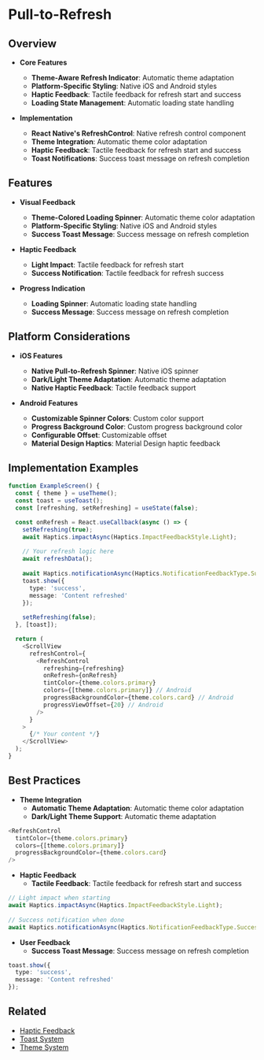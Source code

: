 # Pull-to-Refresh

## Overview

- **Core Features**
    - **Theme-Aware Refresh Indicator**: Automatic theme adaptation
    - **Platform-Specific Styling**: Native iOS and Android styles
    - **Haptic Feedback**: Tactile feedback for refresh start and success
    - **Loading State Management**: Automatic loading state handling

- **Implementation**
    - **React Native's RefreshControl**: Native refresh control component
    - **Theme Integration**: Automatic theme color adaptation
    - **Haptic Feedback**: Tactile feedback for refresh start and success
    - **Toast Notifications**: Success toast message on refresh completion

## Features

- **Visual Feedback**
    - **Theme-Colored Loading Spinner**: Automatic theme color adaptation
    - **Platform-Specific Styling**: Native iOS and Android styles
    - **Success Toast Message**: Success message on refresh completion

- **Haptic Feedback**
    - **Light Impact**: Tactile feedback for refresh start
    - **Success Notification**: Tactile feedback for refresh success

- **Progress Indication**
    - **Loading Spinner**: Automatic loading state handling
    - **Success Message**: Success message on refresh completion

## Platform Considerations

- **iOS Features**
    - **Native Pull-to-Refresh Spinner**: Native iOS spinner
    - **Dark/Light Theme Adaptation**: Automatic theme adaptation
    - **Native Haptic Feedback**: Tactile feedback support

- **Android Features**
    - **Customizable Spinner Colors**: Custom color support
    - **Progress Background Color**: Custom progress background color
    - **Configurable Offset**: Customizable offset
    - **Material Design Haptics**: Material Design haptic feedback

## Implementation Examples

```typescript
function ExampleScreen() {
  const { theme } = useTheme();
  const toast = useToast();
  const [refreshing, setRefreshing] = useState(false);

  const onRefresh = React.useCallback(async () => {
    setRefreshing(true);
    await Haptics.impactAsync(Haptics.ImpactFeedbackStyle.Light);
    
    // Your refresh logic here
    await refreshData();
    
    await Haptics.notificationAsync(Haptics.NotificationFeedbackType.Success);
    toast.show({
      type: 'success',
      message: 'Content refreshed'
    });
    
    setRefreshing(false);
  }, [toast]);

  return (
    <ScrollView 
      refreshControl={
        <RefreshControl
          refreshing={refreshing}
          onRefresh={onRefresh}
          tintColor={theme.colors.primary}
          colors={[theme.colors.primary]} // Android
          progressBackgroundColor={theme.colors.card} // Android
          progressViewOffset={20} // Android
        />
      }
    >
      {/* Your content */}
    </ScrollView>
  );
}
```

## Best Practices

- **Theme Integration**
    - **Automatic Theme Adaptation**: Automatic theme color adaptation
    - **Dark/Light Theme Support**: Automatic theme adaptation

```typescript
<RefreshControl
  tintColor={theme.colors.primary}
  colors={[theme.colors.primary]}
  progressBackgroundColor={theme.colors.card}
/>
```

- **Haptic Feedback**
    - **Tactile Feedback**: Tactile feedback for refresh start and success

```typescript
// Light impact when starting
await Haptics.impactAsync(Haptics.ImpactFeedbackStyle.Light);
   
// Success notification when done
await Haptics.notificationAsync(Haptics.NotificationFeedbackType.Success);
```

- **User Feedback**
    - **Success Toast Message**: Success message on refresh completion

```typescript
toast.show({
  type: 'success',
  message: 'Content refreshed'
});
```

## Related
- [Haptic Feedback](haptics.md)
- [Toast System](../components/toast.md)
- [Theme System](theme-system.md)
